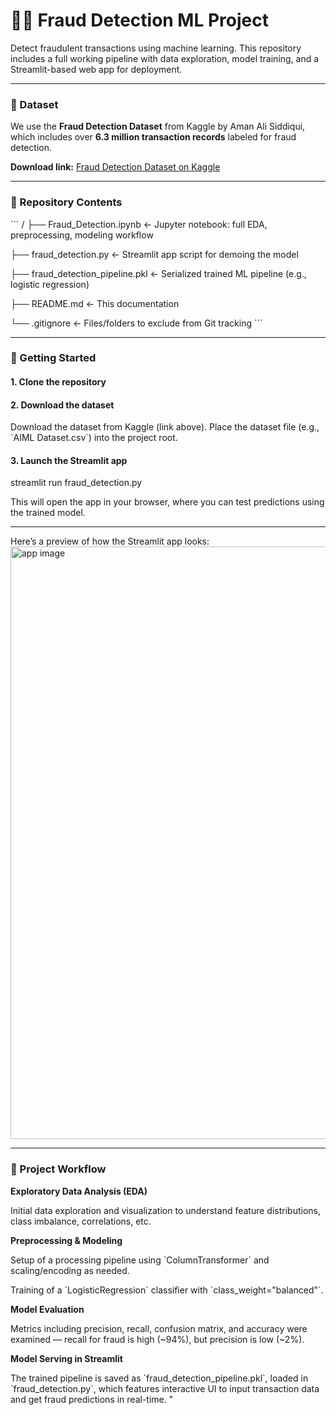 # 🕵️‍♂️ Fraud Detection ML Project

Detect fraudulent transactions using machine learning. This repository includes a full working pipeline with data exploration, model training, and a Streamlit-based web app for deployment.

---

### 📂 Dataset

We use the **Fraud Detection Dataset** from Kaggle by Aman Ali Siddiqui, which includes over **6.3 million transaction records** labeled for fraud detection.

**Download link:**
[Fraud Detection Dataset on Kaggle](https://www.kaggle.com/datasets/amanalisiddiqui/fraud-detection-dataset)

---

### 📁 Repository Contents

\`\`\`
/
├── Fraud_Detection.ipynb ← Jupyter notebook: full EDA, preprocessing, modeling workflow

├── fraud_detection.py ← Streamlit app script for demoing the model

├── fraud_detection_pipeline.pkl ← Serialized trained ML pipeline (e.g., logistic regression)

├── README.md ← This documentation

└── .gitignore ← Files/folders to exclude from Git tracking
\`\`\`

---

### 🚀 Getting Started

#### 1. Clone the repository


#### 2. Download the dataset

Download the dataset from Kaggle (link above). Place the dataset file (e.g., \`AIML Dataset.csv\`) into the project root.


#### 3. Launch the Streamlit app

streamlit run fraud_detection.py


This will open the app in your browser, where you can test predictions using the trained model.

---


Here’s a preview of how the Streamlit app looks:
<img width="938" height="948" alt="app image" src="https://github.com/user-attachments/assets/88352eea-e072-4fae-b014-b9eb544c2c46" />



---

### 🔎 Project Workflow

**Exploratory Data Analysis (EDA)**

Initial data exploration and visualization to understand feature distributions, class imbalance, correlations, etc.

**Preprocessing & Modeling**

Setup of a processing pipeline using \`ColumnTransformer\` and scaling/encoding as needed.

Training of a \`LogisticRegression\` classifier with \`class_weight=\"balanced\"\`.

**Model Evaluation**

Metrics including precision, recall, confusion matrix, and accuracy were examined — recall for fraud is high (~94%), but precision is low (~2%).

**Model Serving in Streamlit**

The trained pipeline is saved as \`fraud_detection_pipeline.pkl\`, loaded in \`fraud_detection.py\`, which features interactive UI to input transaction data and get fraud predictions in real-time.
"
